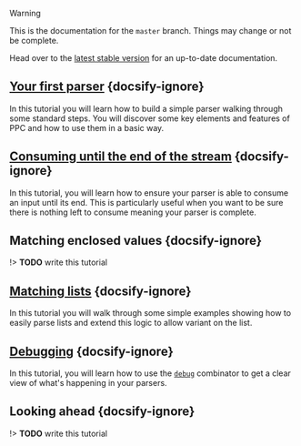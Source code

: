 > [!WARNING]
> This is the documentation for the `master` branch.
> Things may change or not be complete.
>
> Head over to the [latest stable version](/1.0.0/) for an up-to-date documentation.

<!-- panels:start -->

<!-- div:left-panel -->

## [Your first parser](/tutorials/your-first-parser.md) {docsify-ignore}

In this tutorial you will learn how to build a simple parser walking through some standard steps. You will discover 
some key elements and features of PPC and how to use them in a basic way.

<!-- div:right-panel -->

## [Consuming until the end of the stream](/tutorials/consuming-until-the-end-of-the-stream.md) {docsify-ignore}

In this tutorial, you will learn how to ensure your parser is able to consume an input until its end. This is 
particularly useful when you want to be sure there is nothing left to consume meaning your parser is complete.

<!-- div:left-panel -->

## Matching enclosed values {docsify-ignore}

!> **TODO** write this tutorial

<!-- div:right-panel -->

## [Matching lists](/tutorials/matching-lists.md) {docsify-ignore}

In this tutorial you will walk through some simple examples showing how to easily parse lists and extend this logic to
allow variant on the list.

<!-- div:left-panel -->

## [Debugging](/tutorials/debugging.md) {docsify-ignore}

In this tutorial, you will learn how to use the [`debug`](/reference.md#debug) combinator to get a clear view of what's 
happening in your parsers.

<!-- div:right-panel -->

## Looking ahead {docsify-ignore}

!> **TODO** write this tutorial

<!-- panels:end -->
